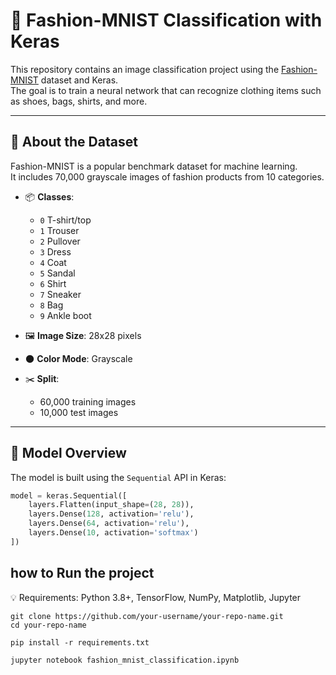# 🧠 Fashion-MNIST Classification with Keras

This repository contains an image classification project using the [Fashion-MNIST](https://github.com/zalandoresearch/fashion-mnist) dataset and Keras.  
The goal is to train a neural network that can recognize clothing items such as shoes, bags, shirts, and more.

---

## 👕 About the Dataset

Fashion-MNIST is a popular benchmark dataset for machine learning.  
It includes 70,000 grayscale images of fashion products from 10 categories.

- 📦 **Classes**:
  - `0` T-shirt/top  
  - `1` Trouser  
  - `2` Pullover  
  - `3` Dress  
  - `4` Coat  
  - `5` Sandal  
  - `6` Shirt  
  - `7` Sneaker  
  - `8` Bag  
  - `9` Ankle boot  

- 🖼️ **Image Size**: 28x28 pixels  
- 🌑 **Color Mode**: Grayscale  
- ✂️ **Split**:  
  - 60,000 training images  
  - 10,000 test images  

---

## 🧠 Model Overview

The model is built using the `Sequential` API in Keras:

```python
model = keras.Sequential([
    layers.Flatten(input_shape=(28, 28)),
    layers.Dense(128, activation='relu'),
    layers.Dense(64, activation='relu'),
    layers.Dense(10, activation='softmax')
])
```
## how to Run the project
💡 Requirements: Python 3.8+, TensorFlow, NumPy, Matplotlib, Jupyter
```Clone the repository
git clone https://github.com/your-username/your-repo-name.git
cd your-repo-name
```
```Install required packages:
pip install -r requirements.txt
```
```Run the notebook
jupyter notebook fashion_mnist_classification.ipynb

```  
